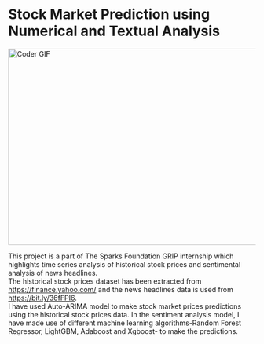 # Stock Market Prediction using Numerical and Textual Analysis
<img align="center" src="https://www.teahub.io/photos/full/298-2987595_stock-market.png" alt="Coder GIF" width="700" height="400">


This project is a part of The Sparks Foundation GRIP internship which highlights time series analysis of historical stock prices and sentimental analysis
of news headlines. \
The historical stock prices dataset has been extracted from https://finance.yahoo.com/ and the news headlines data is used from https://bit.ly/36fFPI6. \
I have used Auto-ARIMA model to make stock market prices predictions using the historical stock prices data. In the sentiment analysis model, I have made use of different machine learning algorithms-Random Forest Regressor, LightGBM, Adaboost and Xgboost- to make the predictions.
